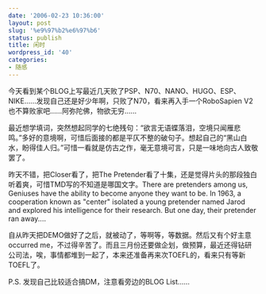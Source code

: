 ```yaml
---
date: '2006-02-23 10:36:00'
layout: post
slug: '%e9%97%b2%e6%97%b6'
status: publish
title: 闲时
wordpress_id: '40'
categories:
- 随感
---
```


今天看到某个BLOG上写最近几天败了PSP、N70、NANO、HUGO、ESP、NIKE……发现自己还是好少年啊，只败了N70，看来再入手一个RoboSapien V2也不算败家吧……阿弥陀佛，物欲无穷……


最近想学填词，突然想起同学的七绝残句：“欲言无语蝶落泪，空境只闻雁悲鸣。”多好的意境啊，可惜后面接的都是平仄不整的破句子。想起自己的“黑山白水，盼得佳人归。”可惜一看就是仿古之作，毫无意境可言，只是一味地向古人致敬罢了。


昨天不错，把Closer看了，把The Pretender看了十集，还是觉得片头的那段独白听着爽，可惜TMD写的不知道是哪国文字。There are pretenders among us, Geniuses have the ability to become anyone they want to be. In 1963, a cooperation known as "center" isolated a young pretender named Jarod and explored his intelligence for their research. But one day, their pretender ran away....


自从昨天把DEMO做好了之后，就被动了，等啊等，等数据。然后又有个好主意occurred me，不过得辛苦了。而且三月份还要做企划，做预算，最近还得钻研公司法，唉，事情都堆到一起了，本来还准备再来次TOEFL的，看来只有等新TOEFL了。


P.S. 发现自己比较适合搞DM，注意看旁边的BLOG List……

